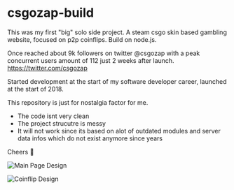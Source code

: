 # csgozap-build
This was my first "big" solo side project. A steam csgo skin based gambling website, focused on p2p coinflips. Build on node.js.

Once reached about 9k followers on twitter @csgozap with a peak concurrent users amount of 112 just 2 weeks after launch.
https://twitter.com/csgozap

Started development at the start of my software developer career, launched at the start of 2018.

This repository is just for nostalgia factor for me.

- The code isnt very clean
- The project strucutre is messy
- It will not work since its based on alot of outdated modules and server data infos which do not exist anymore since years

Cheers 🤙

![Main Page Design](https://user-images.githubusercontent.com/41648222/163893418-1bc1cc86-43d6-42ca-9bfb-026ead9c6f7a.jpg)

![Coinflip Design](https://user-images.githubusercontent.com/41648222/163893436-f9b5ebae-aaba-4ed3-9f5d-5a6de4698da9.jpg)
